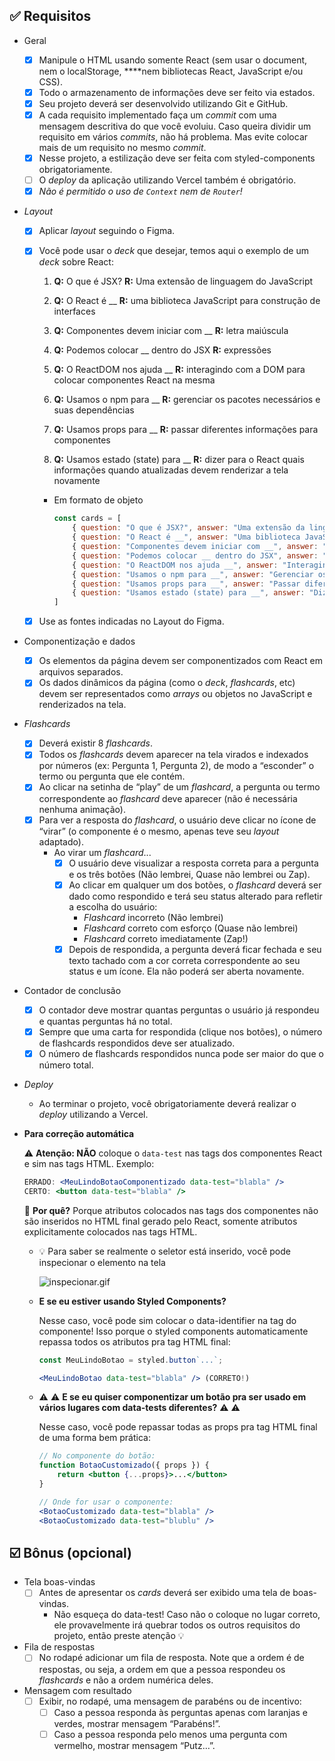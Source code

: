 ## ✅ Requisitos

- Geral
  
  - [x] Manipule o HTML usando somente React (sem usar o document, nem o localStorage, ****nem bibliotecas React, JavaScript e/ou CSS).
  - [x] Todo o armazenamento de informações deve ser feito via estados.
  - [x] Seu projeto deverá ser desenvolvido utilizando Git e GitHub.
  - [x] A cada requisito implementado faça um *commit* com uma mensagem descritiva do que você evoluiu. Caso queira dividir um requisito em vários *commits*, não há problema. Mas evite colocar mais de um requisito no mesmo *commit*.
  - [x] Nesse projeto, a estilização deve ser feita com styled-components obrigatoriamente.
  - [ ] O *deploy* da aplicação utilizando Vercel também é obrigatório.
  - [x] *Não é permitido o uso de `Context` nem de `Router`!*

- *Layout*
  
  - [x] Aplicar *layout* seguindo o Figma.
  
  - [x] Você pode usar o *deck* que desejar, temos aqui o exemplo de um *deck* sobre React:
    
    1. **Q:** O que é JSX? **R:** Uma extensão de linguagem do JavaScript
    
    2. **Q:** O React é __ **R:** uma biblioteca JavaScript para construção de interfaces
    
    3. **Q:** Componentes devem iniciar com __ **R:** letra maiúscula
    
    4. **Q:** Podemos colocar __ dentro do JSX **R:** expressões
    
    5. **Q:** O ReactDOM nos ajuda __ **R:** interagindo com a DOM para colocar componentes React na mesma
    
    6. **Q:** Usamos o npm para __ **R:** gerenciar os pacotes necessários e suas dependências
    
    7. **Q:** Usamos props para __ **R:** passar diferentes informações para componentes
    
    8. **Q:** Usamos estado (state) para __ **R:** dizer para o React quais informações quando atualizadas devem renderizar a tela novamente
    - Em formato de objeto
      
      ```jsx
      const cards = [
          { question: "O que é JSX?", answer: "Uma extensão da linguagem JavaScript" },
          { question: "O React é __", answer: "Uma biblioteca JavaScript para construção de interfaces" },
          { question: "Componentes devem iniciar com __", answer: "Letra maiúscula" },
          { question: "Podemos colocar __ dentro do JSX", answer: "expressões" },
          { question: "O ReactDOM nos ajuda __", answer: "Interagindo com a DOM para colocar componentes React na mesma" },
          { question: "Usamos o npm para __", answer: "Gerenciar os pacotes necessários e suas dependências" },
          { question: "Usamos props para __", answer: "Passar diferentes informações para componentes" },
          { question: "Usamos estado (state) para __", answer: "Dizer para o React quais informações quando atualizadas devem renderizar a tela novamente" }
      ]
      ```
  
  - [x] Use as fontes indicadas no Layout do Figma.

- Componentização e dados
  
  - [x] Os elementos da página devem ser componentizados com React em arquivos separados.
  - [x] Os dados dinâmicos da página (como o *deck*, *flashcards*, etc) devem ser representados como *arrays* ou objetos no JavaScript e renderizados na tela.

- *Flashcards*
  
  - [x] Deverá existir 8 *flashcards*.
  - [x] Todos os *flashcards* devem aparecer na tela virados e indexados por números (ex: Pergunta 1, Pergunta 2), de modo a “esconder” o termo ou pergunta que ele contém.
  - [x] Ao clicar na setinha de “play” de um *flashcard*, a pergunta ou termo correspondente ao *flashcard* deve aparecer (não é necessária nenhuma animação).
  - [x] Para ver a resposta do *flashcard*, o usuário deve clicar no ícone de “virar” (o componente é o mesmo, apenas teve seu *layout* adaptado).
    - Ao virar um *flashcard*...
      - [x] O usuário deve visualizar a resposta correta para a pergunta e os três botões (Não lembrei, Quase não lembrei ou Zap).
      - [x] Ao clicar em qualquer um dos botões, o *flashcard* deverá ser dado como respondido e terá seu status alterado para refletir a escolha do usuário:
        - *Flashcard* incorreto (Não lembrei)
        - *Flashcard* correto com esforço (Quase não lembrei)
        - *Flashcard* correto imediatamente (Zap!)
      - [x] Depois de respondida, a pergunta deverá ficar fechada e seu texto tachado com a cor correta correspondente ao seu status e um ícone. Ela não poderá ser aberta novamente.

- Contador de conclusão
  
  - [x] O contador deve mostrar quantas perguntas o usuário já respondeu e quantas perguntas há no total.
  - [x] Sempre que uma carta for respondida (clique nos botões), o número de flashcards respondidos deve ser atualizado.
  - [x] O número de flashcards respondidos nunca pode ser maior do que o número total.

- *Deploy*
  
  - Ao terminar o projeto, você obrigatoriamente deverá realizar o *deploy* utilizando a Vercel.

- **Para correção automática**
  
  [](https://www.figma.com/file/hSSUKHcsWb5wqbI6p9B7F1/ZapRecall-Seletores?node-id=0%3A1&t=EjEXHsOj4lFSfBWC-1)
  
  ⚠️ **Atenção: NÃO** coloque o `data-test` nas tags dos componentes React e sim nas tags HTML. Exemplo:
  
  ```jsx
  ERRADO: <MeuLindoBotaoComponentizado data-test="blabla" />
  CERTO: <button data-test="blabla" />
  ```
  
  🤔 **Por quê?** Porque atributos colocados nas tags dos componentes não são inseridos no HTML final gerado pelo React, somente atributos explicitamente colocados nas tags HTML.
  
  - 💡 Para saber se realmente o seletor está inserido, você pode inspecionar o elemento na tela
    
    ![inspecionar.gif](https://s3-us-west-2.amazonaws.com/secure.notion-static.com/4d744419-a09a-4958-a5c8-96225b045a64/inspecionar.gif)
  
  - **E se eu estiver usando Styled Components?**
    
    Nesse caso, você pode sim colocar o data-identifier na tag do componente! Isso porque o styled components automaticamente repassa todos os atributos pra tag HTML final:
    
    ```jsx
    const MeuLindoBotao = styled.button`...`;
    
    <MeuLindoBotao data-test="blabla" /> (CORRETO!)
    ```
  
  - ⚠️ ⚠️ **E se eu quiser componentizar um botão pra ser usado em vários lugares com data-tests diferentes?** ⚠️ ⚠️
    
    Nesse caso, você pode repassar todas as props pra tag HTML final de uma forma bem prática:
    
    ```jsx
    // No componente do botão:
    function BotaoCustomizado({ props }) {
        return <button {...props}>...</button>
    }
    
    // Onde for usar o componente:
    <BotaoCustomizado data-test="blabla" />
    <BotaoCustomizado data-test="blublu" />
    ```

## ☑️ Bônus (opcional)

- Tela boas-vindas
  - [ ] Antes de apresentar os *cards* deverá ser exibido uma tela de boas-vindas.
    - Não esqueça do data-test! Caso não o coloque no lugar correto, ele provavelmente irá quebrar todos os outros requisitos do projeto, então preste atenção 💡
- Fila de respostas
  - [ ] No rodapé adicionar um fila de resposta. Note que a ordem é de respostas, ou seja, a ordem em que a pessoa respondeu os *flashcards* e não a ordem numérica deles.
- Mensagem com resultado
  - [ ] Exibir, no rodapé, uma mensagem de parabéns ou de incentivo:
    - [ ] Caso a pessoa responda às perguntas apenas com laranjas e verdes, mostrar mensagem “Parabéns!”.
    - [ ] Caso a pessoa responda pelo menos uma pergunta com vermelho, mostrar mensagem “Putz…”.

